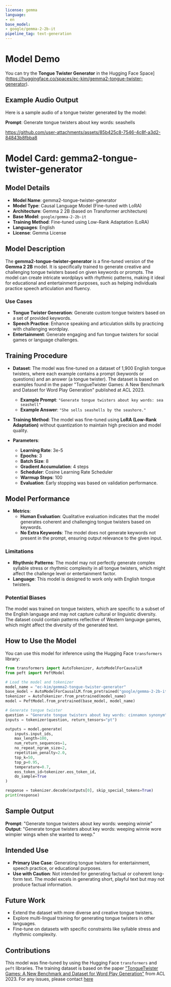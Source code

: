 ```yaml
---
license: gemma
language:
- en
base_model:
- google/gemma-2-2b-it
pipeline_tag: text-generation
---
```


# **Model Demo**

You can try the **Tongue Twister Generator** in the Hugging Face Space](https://huggingface.co/spaces/ec-kim/gemma2-tongue-twister-generator).

## Example Audio Output

Here is a sample audio of a tongue twister generated by the model:

**Prompt**: Generate tongue twisters about key words: seashells

https://github.com/user-attachments/assets/85b425c8-7546-4c8f-a3d2-84843b8fbba8


# **Model Card: gemma2-tongue-twister-generator**

## **Model Details**

- **Model Name**: gemma2-tongue-twister-generator
- **Model Type**: Causal Language Model (Fine-tuned with LoRA)
- **Architecture**: Gemma 2 2B (based on Transformer architecture)
- **Base Model**: `google/gemma-2-2b-it`
- **Training Method**: Fine-tuned using Low-Rank Adaptation (LoRA)
- **Languages**: English
- **License**: Gemma License

## **Model Description**

The **gemma2-tongue-twister-generator** is a fine-tuned version of the **Gemma 2 2B** model. It is specifically trained to generate creative and challenging tongue twisters based on given keywords or prompts. The model can create intricate wordplays with rhythmic patterns, making it ideal for educational and entertainment purposes, such as helping individuals practice speech articulation and fluency.

### **Use Cases**

- **Tongue Twister Generation**: Generate custom tongue twisters based on a set of provided keywords.
- **Speech Practice**: Enhance speaking and articulation skills by practicing with challenging wordplay.
- **Entertainment**: Generate engaging and fun tongue twisters for social games or language challenges.

## **Training Procedure**

- **Dataset**: The model was fine-tuned on a dataset of 1,900 English tongue twisters, where each example contains a prompt (keywords or questions) and an answer (a tongue twister). The dataset is based on examples found in the paper "TongueTwister Games: A New Benchmark and Dataset for Word Play Generation" published at ACL 2023.
  - **Example Prompt**: `"Generate tongue twisters about key words: sea seashell"`
  - **Example Answer**: `"She sells seashells by the seashore."`
  
- **Training Method**: The model was fine-tuned using **LoRA (Low-Rank Adaptation)** without quantization to maintain high precision and model quality.
- **Parameters**:
  - **Learning Rate**: 3e-5
  - **Epochs**: 3
  - **Batch Size**: 8
  - **Gradient Accumulation**: 4 steps
  - **Scheduler**: Cosine Learning Rate Scheduler
  - **Warmup Steps**: 100
  - **Evaluation**: Early stopping was based on validation performance.

## **Model Performance**

- **Metrics**: 
  - **Human Evaluation**: Qualitative evaluation indicates that the model generates coherent and challenging tongue twisters based on keywords.
  - **No Extra Keywords**: The model does not generate keywords not present in the prompt, ensuring output relevance to the given input.

### **Limitations**

- **Rhythmic Patterns**: The model may not perfectly generate complex syllable stress or rhythmic complexity in all tongue twisters, which might affect the challenge level or entertainment factor.
- **Language**: This model is designed to work only with English tongue twisters.

### **Potential Biases**

The model was trained on tongue twisters, which are specific to a subset of the English language and may not capture cultural or linguistic diversity. The dataset could contain patterns reflective of Western language games, which might affect the diversity of the generated text.

## **How to Use the Model**

You can use this model for inference using the Hugging Face `transformers` library:

```python
from transformers import AutoTokenizer, AutoModelForCausalLM
from peft import PeftModel

# Load the model and tokenizer
model_name = "ec-kim/gemma2-tongue-twister-generator"
base_model = AutoModelForCausalLM.from_pretrained("google/gemma-2-2b-it")
tokenizer = AutoTokenizer.from_pretrained(model_name)
model = PeftModel.from_pretrained(base_model, model_name)

# Generate tongue twister
question = "Generate tongue twisters about key words: cinnamon synonym"
inputs = tokenizer(question, return_tensors="pt")

outputs = model.generate(
    inputs.input_ids,
    max_length=100,
    num_return_sequences=1,
    no_repeat_ngram_size=2,
    repetition_penalty=2.0,
    top_k=50,
    top_p=0.95,
    temperature=0.7,
    eos_token_id=tokenizer.eos_token_id,
    do_sample=True
)

response = tokenizer.decode(outputs[0], skip_special_tokens=True)
print(response)
```

## **Sample Output**

**Prompt**: "Generate tongue twisters about key words: weeping winnie"  
**Output**: "Generate tongue twisters about key words: weeping winnie wore wimpier wings when she wanted to weep."

## **Intended Use**

- **Primary Use Case**: Generating tongue twisters for entertainment, speech practice, or educational purposes.
- **Use with Caution**: Not intended for generating factual or coherent long-form text. The model excels in generating short, playful text but may not produce factual information.

## **Future Work**

- Extend the dataset with more diverse and creative tongue twisters.
- Explore multi-lingual training for generating tongue twisters in other languages.
- Fine-tune on datasets with specific constraints like syllable stress and rhythmic complexity.

## **Contributions**

This model was fine-tuned by using the Hugging Face `transformers` and `peft` libraries. The training dataset is based on the paper ["TongueTwister Games: A New Benchmark and Dataset for Word Play Generation"](https://aclanthology.org/2023.acl-short.51.pdf) from ACL 2023. For any issues, please contact [here](https://github.com/EunchongKim)
